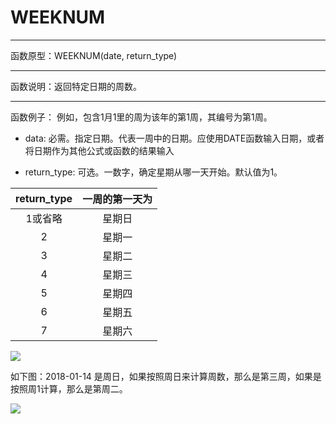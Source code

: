 # WEEKNUM
*****
函数原型：WEEKNUM(date, return_type)
*****
函数说明：返回特定日期的周数。
*****
函数例子：
例如，包含1月1里的周为该年的第1周，其编号为第1周。

* data: 必需。指定日期。代表一周中的日期。应使用DATE函数输入日期，或者将日期作为其他公式或函数的结果输入

* return_type: 可选。一数字，确定星期从哪一天开始。默认值为1。

|return_type|一周的第一天为|
|    :-:    |     :-:     |
|   1或省略  |星期日|
|2|星期一|
|3|星期二|
|4|星期三|
|5|星期四|
|6|星期五|
|7|星期六|


![](../img/6-3-5-16i1.png)

如下图：2018-01-14 是周日，如果按照周日来计算周数，那么是第三周，如果是按照周1计算，那么是第周二。

![](../img/6-3-5-16i2.png)
